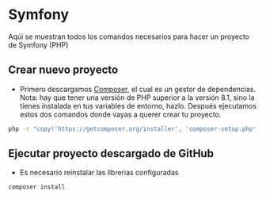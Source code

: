 # Symfony
Aqúi se muestran todos los comandos necesarios para hacer un proyecto de Symfony (PHP)
## Crear nuevo proyecto
- Primero descargamos [Composer](https://getcomposer.org/download/), el cual es un gestor de dependencias. Nota: hay que tener una versión de PHP superior a la versión 8.1, sino la tienes instalada en tus variables de entorno, hazlo. Después ejecutamos estos dos comandos donde vayas a querer crear tu proyecto.
```bash
php -r "copy('https://getcomposer.org/installer', 'composer-setup.php');"
```
## Ejecutar proyecto descargado de GitHub
- Es necesario reinstalar las librerias configuradas
```bash
composer install
```
